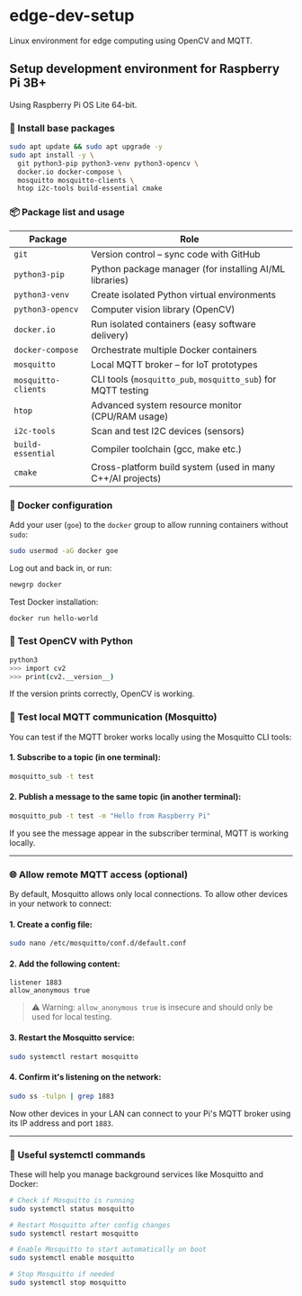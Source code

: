 # edge-dev-setup

Linux environment for edge computing using OpenCV and MQTT.

## Setup development environment for Raspberry Pi 3B+

Using Raspberry Pi OS Lite 64-bit.

### 🔧 Install base packages

```bash
sudo apt update && sudo apt upgrade -y
sudo apt install -y \
  git python3-pip python3-venv python3-opencv \
  docker.io docker-compose \
  mosquitto mosquitto-clients \
  htop i2c-tools build-essential cmake
```

### 📦 Package list and usage

| Package              | Role                                                                 |
|----------------------|----------------------------------------------------------------------|
| `git`                | Version control – sync code with GitHub                             |
| `python3-pip`        | Python package manager (for installing AI/ML libraries)             |
| `python3-venv`       | Create isolated Python virtual environments                         |
| `python3-opencv`     | Computer vision library (OpenCV)                                    |
| `docker.io`          | Run isolated containers (easy software delivery)                    |
| `docker-compose`     | Orchestrate multiple Docker containers                              |
| `mosquitto`          | Local MQTT broker – for IoT prototypes                              |
| `mosquitto-clients`  | CLI tools (`mosquitto_pub`, `mosquitto_sub`) for MQTT testing       |
| `htop`               | Advanced system resource monitor (CPU/RAM usage)                    |
| `i2c-tools`          | Scan and test I2C devices (sensors)                                 |
| `build-essential`    | Compiler toolchain (gcc, make etc.)                                 |
| `cmake`              | Cross-platform build system (used in many C++/AI projects)          |

### 🐳 Docker configuration

Add your user (`goe`) to the `docker` group to allow running containers without `sudo`:

```bash
sudo usermod -aG docker goe
```

Log out and back in, or run:

```bash
newgrp docker
```

Test Docker installation:

```bash
docker run hello-world
```

### 🧪 Test OpenCV with Python

```bash
python3
>>> import cv2
>>> print(cv2.__version__)
```

If the version prints correctly, OpenCV is working.

### 📡 Test local MQTT communication (Mosquitto)

You can test if the MQTT broker works locally using the Mosquitto CLI tools:

#### 1. Subscribe to a topic (in one terminal):

```bash
mosquitto_sub -t test
```

#### 2. Publish a message to the same topic (in another terminal):

```bash
mosquitto_pub -t test -m "Hello from Raspberry Pi"
```

If you see the message appear in the subscriber terminal, MQTT is working locally.

---

### 🌐 Allow remote MQTT access (optional)

By default, Mosquitto allows only local connections. To allow other devices in your network to connect:

#### 1. Create a config file:

```bash
sudo nano /etc/mosquitto/conf.d/default.conf
```

#### 2. Add the following content:

```
listener 1883
allow_anonymous true
```

> ⚠️ Warning: `allow_anonymous true` is insecure and should only be used for local testing.

#### 3. Restart the Mosquitto service:

```bash
sudo systemctl restart mosquitto
```

#### 4. Confirm it's listening on the network:

```bash
sudo ss -tulpn | grep 1883
```

Now other devices in your LAN can connect to your Pi's MQTT broker using its IP address and port `1883`.

---

### 🧰 Useful systemctl commands

These will help you manage background services like Mosquitto and Docker:

```bash
# Check if Mosquitto is running
sudo systemctl status mosquitto

# Restart Mosquitto after config changes
sudo systemctl restart mosquitto

# Enable Mosquitto to start automatically on boot
sudo systemctl enable mosquitto

# Stop Mosquitto if needed
sudo systemctl stop mosquitto
```
